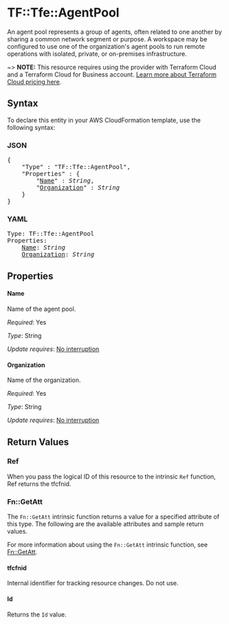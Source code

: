 # TF::Tfe::AgentPool

An agent pool represents a group of agents, often related to one another by sharing a common 
network segment or purpose. A workspace may be configured to use one of the organization's agent 
pools to run remote operations with isolated, private, or on-premises infrastructure.

~> **NOTE:** This resource requires using the provider with Terraform Cloud and a Terraform Cloud 
for Business account. 
[Learn more about Terraform Cloud pricing here](https://www.hashicorp.com/products/terraform/pricing).

## Syntax

To declare this entity in your AWS CloudFormation template, use the following syntax:

### JSON

<pre>
{
    "Type" : "TF::Tfe::AgentPool",
    "Properties" : {
        "<a href="#name" title="Name">Name</a>" : <i>String</i>,
        "<a href="#organization" title="Organization">Organization</a>" : <i>String</i>
    }
}
</pre>

### YAML

<pre>
Type: TF::Tfe::AgentPool
Properties:
    <a href="#name" title="Name">Name</a>: <i>String</i>
    <a href="#organization" title="Organization">Organization</a>: <i>String</i>
</pre>

## Properties

#### Name

Name of the agent pool.

_Required_: Yes

_Type_: String

_Update requires_: [No interruption](https://docs.aws.amazon.com/AWSCloudFormation/latest/UserGuide/using-cfn-updating-stacks-update-behaviors.html#update-no-interrupt)

#### Organization

Name of the organization.

_Required_: Yes

_Type_: String

_Update requires_: [No interruption](https://docs.aws.amazon.com/AWSCloudFormation/latest/UserGuide/using-cfn-updating-stacks-update-behaviors.html#update-no-interrupt)

## Return Values

### Ref

When you pass the logical ID of this resource to the intrinsic `Ref` function, Ref returns the tfcfnid.

### Fn::GetAtt

The `Fn::GetAtt` intrinsic function returns a value for a specified attribute of this type. The following are the available attributes and sample return values.

For more information about using the `Fn::GetAtt` intrinsic function, see [Fn::GetAtt](https://docs.aws.amazon.com/AWSCloudFormation/latest/UserGuide/intrinsic-function-reference-getatt.html).

#### tfcfnid

Internal identifier for tracking resource changes. Do not use.

#### Id

Returns the <code>Id</code> value.

